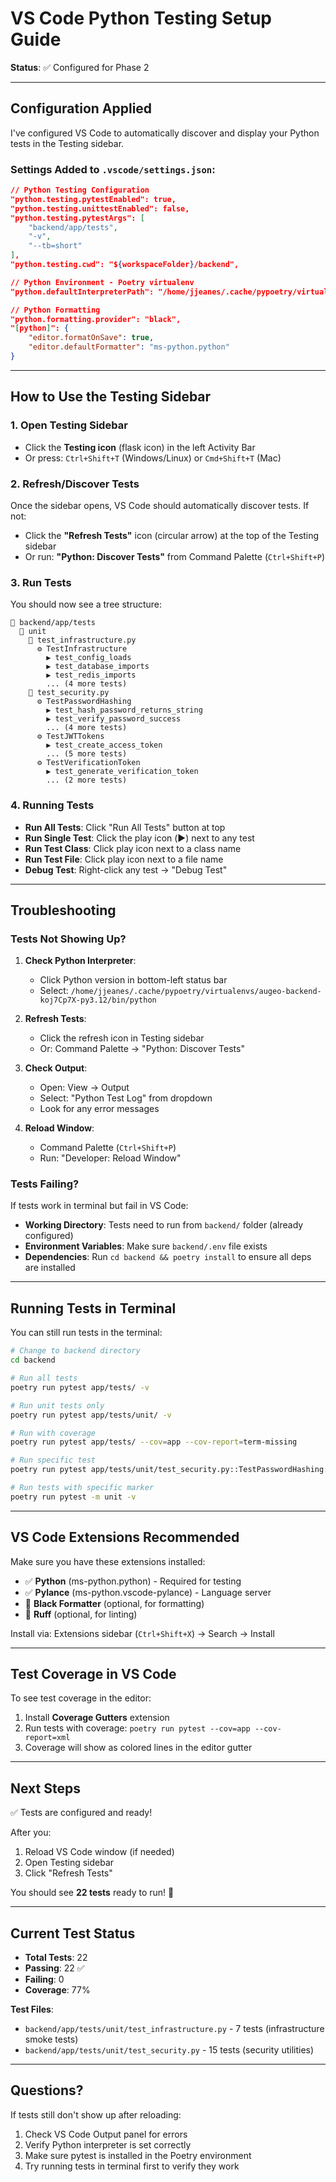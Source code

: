 # VS Code Python Testing Setup Guide

**Status**: ✅ Configured for Phase 2

---

## Configuration Applied

I've configured VS Code to automatically discover and display your Python tests in the Testing sidebar.

### Settings Added to `.vscode/settings.json`:

```json
// Python Testing Configuration
"python.testing.pytestEnabled": true,
"python.testing.unittestEnabled": false,
"python.testing.pytestArgs": [
    "backend/app/tests",
    "-v",
    "--tb=short"
],
"python.testing.cwd": "${workspaceFolder}/backend",

// Python Environment - Poetry virtualenv
"python.defaultInterpreterPath": "/home/jjeanes/.cache/pypoetry/virtualenvs/augeo-backend-koj7Cp7X-py3.12/bin/python",

// Python Formatting
"python.formatting.provider": "black",
"[python]": {
    "editor.formatOnSave": true,
    "editor.defaultFormatter": "ms-python.python"
}
```

---

## How to Use the Testing Sidebar

### 1. Open Testing Sidebar
- Click the **Testing icon** (flask icon) in the left Activity Bar
- Or press: `Ctrl+Shift+T` (Windows/Linux) or `Cmd+Shift+T` (Mac)

### 2. Refresh/Discover Tests
Once the sidebar opens, VS Code should automatically discover tests. If not:
- Click the **"Refresh Tests"** icon (circular arrow) at the top of the Testing sidebar
- Or run: **"Python: Discover Tests"** from Command Palette (`Ctrl+Shift+P`)

### 3. Run Tests
You should now see a tree structure:
```
📁 backend/app/tests
  📁 unit
    📄 test_infrastructure.py
      ⚙️ TestInfrastructure
        ▶️ test_config_loads
        ▶️ test_database_imports
        ▶️ test_redis_imports
        ... (4 more tests)
    📄 test_security.py
      ⚙️ TestPasswordHashing
        ▶️ test_hash_password_returns_string
        ▶️ test_verify_password_success
        ... (4 more tests)
      ⚙️ TestJWTTokens
        ▶️ test_create_access_token
        ... (5 more tests)
      ⚙️ TestVerificationToken
        ▶️ test_generate_verification_token
        ... (2 more tests)
```

### 4. Running Tests
- **Run All Tests**: Click "Run All Tests" button at top
- **Run Single Test**: Click the play icon (▶️) next to any test
- **Run Test Class**: Click play icon next to a class name
- **Run Test File**: Click play icon next to a file name
- **Debug Test**: Right-click any test → "Debug Test"

---

## Troubleshooting

### Tests Not Showing Up?

1. **Check Python Interpreter**:
   - Click Python version in bottom-left status bar
   - Select: `/home/jjeanes/.cache/pypoetry/virtualenvs/augeo-backend-koj7Cp7X-py3.12/bin/python`

2. **Refresh Tests**:
   - Click the refresh icon in Testing sidebar
   - Or: Command Palette → "Python: Discover Tests"

3. **Check Output**:
   - Open: View → Output
   - Select: "Python Test Log" from dropdown
   - Look for any error messages

4. **Reload Window**:
   - Command Palette (`Ctrl+Shift+P`)
   - Run: "Developer: Reload Window"

### Tests Failing?

If tests work in terminal but fail in VS Code:
- **Working Directory**: Tests need to run from `backend/` folder (already configured)
- **Environment Variables**: Make sure `backend/.env` file exists
- **Dependencies**: Run `cd backend && poetry install` to ensure all deps are installed

---

## Running Tests in Terminal

You can still run tests in the terminal:

```bash
# Change to backend directory
cd backend

# Run all tests
poetry run pytest app/tests/ -v

# Run unit tests only
poetry run pytest app/tests/unit/ -v

# Run with coverage
poetry run pytest app/tests/ --cov=app --cov-report=term-missing

# Run specific test
poetry run pytest app/tests/unit/test_security.py::TestPasswordHashing::test_verify_password_success -v

# Run tests with specific marker
poetry run pytest -m unit -v
```

---

## VS Code Extensions Recommended

Make sure you have these extensions installed:
- ✅ **Python** (ms-python.python) - Required for testing
- ✅ **Pylance** (ms-python.vscode-pylance) - Language server
- 🔧 **Black Formatter** (optional, for formatting)
- 🔧 **Ruff** (optional, for linting)

Install via: Extensions sidebar (`Ctrl+Shift+X`) → Search → Install

---

## Test Coverage in VS Code

To see test coverage in the editor:

1. Install **Coverage Gutters** extension
2. Run tests with coverage: `poetry run pytest --cov=app --cov-report=xml`
3. Coverage will show as colored lines in the editor gutter

---

## Next Steps

✅ Tests are configured and ready!

After you:
1. Reload VS Code window (if needed)
2. Open Testing sidebar
3. Click "Refresh Tests"

You should see **22 tests** ready to run! 🎉

---

## Current Test Status

- **Total Tests**: 22
- **Passing**: 22 ✅
- **Failing**: 0
- **Coverage**: 77%

**Test Files**:
- `backend/app/tests/unit/test_infrastructure.py` - 7 tests (infrastructure smoke tests)
- `backend/app/tests/unit/test_security.py` - 15 tests (security utilities)

---

## Questions?

If tests still don't show up after reloading:
1. Check VS Code Output panel for errors
2. Verify Python interpreter is set correctly
3. Make sure pytest is installed in the Poetry environment
4. Try running tests in terminal first to verify they work
